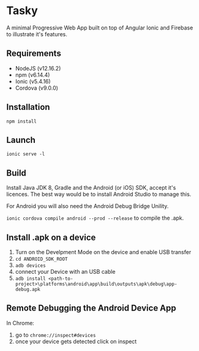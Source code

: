 # Tasky

A minimal Progressive Web App built on top of Angular Ionic and Firebase to illustrate it's features.

## Requirements
* NodeJS (v12.16.2)
* npm (v6.14.4)
* Ionic (v5.4.16)
* Cordova (v9.0.0)

## Installation

``npm install``

## Launch

``ionic serve -l``

## Build

Install Java JDK 8, Gradle and the Android (or iOS) SDK, accept it's licences. The best way would be to install Android Studio to manage this.

For Android you will also need the Android Debug Bridge Unility.

``ionic cordova compile android --prod --release`` to compile the .apk.

## Install .apk on a device

1. Turn on the Develpment Mode on the device and enable USB transfer
2. ``cd ANDROID_SDK_ROOT`` 
3. ``adb devices``
4. connect your Device with an USB cable
5. ``adb install <path-to-project>\platforms\android\app\build\outputs\apk\debug\app-debug.apk``

## Remote Debugging the Android Device App

In Chrome: 

1. go to ``chrome://inspect#devices``
2. once your device gets detected click on inspect
